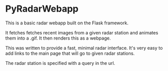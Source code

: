 # PyRadarWebapp
This is a basic radar webapp built on the Flask framework.

It fetches fetches recent images from a given radar station and animates them into a .gif.
It then renders this as a webpage.

This was written to provide a fast, minimal radar interface.
It's very easy to add links to the main page that will go to given radar stations.

The radar station is specified with a query in the url.
